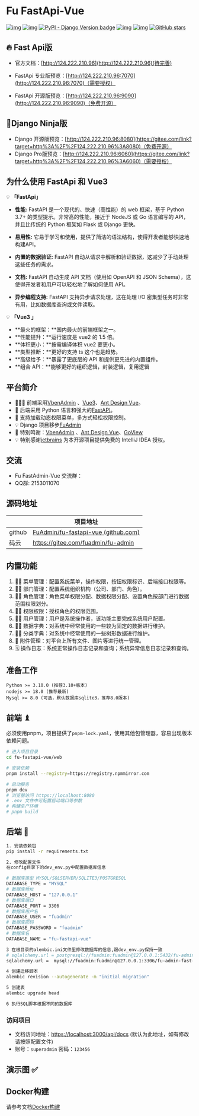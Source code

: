 # Fu FastApi-Vue

[![img](https://img.shields.io/badge/license-Apache%202.0-dark)](https://gitee.com/fuadmin/fu-admin/blob/master/LICENSE) [![img](https://img.shields.io/badge/python-%3E=3.10.x-green.svg)](https://python.org/) [![PyPI - Django Version badge](https://img.shields.io/badge/FastApi-0.112.1-blue)](https://docs.djangoproject.com/zh-hans/4.0.4/) [![img](https://img.shields.io/badge/node-%3E%3D%2018.0.0-brightgreen)](https://nodejs.org/zh-cn/) [![img](https://gitee.com/fuadmin/fu-fastapi-vue/badge/star.svg?theme=dark)](https://gitee.com/fuadmin/fu-admin) [![GitHub stars](https://img.shields.io/github/stars/FuAdmin/fu-fastapi-vue.svg?theme=dark&label=Github)](https://github.com/FuAdmin/fu-fastapi-vue)

## 🔥 Fast Api版

- 官方文档：[http://124.222.210.96](http://124.222.210.96)(待完善)

- FastApi 专业版预览：[http://124.222.210.96:7070](http://124.222.210.96:7070)（需要授权）

- FastApi 开源版预览：[http://124.222.210.96:9090](http://124.222.210.96:9090)（免费开源）

## 🌟Django Ninja版

- Django 开源版预览：[http://124.222.210.96:8080](https://gitee.com/link?target=http%3A%2F%2F124.222.210.96%3A8080)（免费开源）
- Django Pro版预览：[http://124.222.210.96:6060](https://gitee.com/link?target=http%3A%2F%2F124.222.210.96%3A6060)（需要授权）



## 为什么使用 FastApi 和 Vue3

💡 **「FastApi」**

- **性能:** FastAPI 是一个现代的、快速（高性能）的 web 框架，基于 Python 3.7+ 的类型提示。非常高的性能，接近于 NodeJS 或 Go 语言编写的 API，并且比传统的 Python 框架如 Flask 或 Django 更快。

- **易用性:** 它易于学习和使用，提供了简洁的语法结构，使得开发者能够快速地构建API。

- **内置的数据验证:** FastAPI 自动从请求中解析和验证数据，这减少了手动处理这些任务的需求。

- **文档:** FastAPI 自动生成 API 文档（使用如 OpenAPI 和 JSON Schema），这使得开发者和用户可以轻松地了解如何使用 API。

- **异步编程支持:** FastAPI 支持异步请求处理，这在处理 I/O 密集型任务时非常有用，比如数据库查询或文件读取。


💡 **「Vue3 」**

- **最火的框架：**国内最火的前端框架之一。
- **性能提升：**运行速度是 vue2 的 1.5 倍。
- **体积更小：**按需编译体积 vue2 要更小。
- **类型推断：**更好的支持 ts 这个也是趋势。
- **高级给予：**暴露了更底层的 API 和提供更先进的内置组件。
- **组合 API：**能够更好的组织逻辑，封装逻辑，复用逻辑

## 平台简介

- 🧑‍🤝‍🧑 前端采用[VbenAdmin](https://vvbin.cn/doc-next) 、[Vue3](https://cn.vuejs.org/)、[Ant Design Vue](https://www.antdv.com/docs/vue/getting-started-cn)。
- 👭 后端采用 Python 语言和强大的[FastAPI](https://fastapi.tiangolo.com/zh/)。
- 👬 支持加载动态权限菜单，多方式轻松权限控制。
- 💡 Django 项目移步[FuAdmin](https://gitee.com/fuadmin/fu-admin)
- 💏 特别鸣谢：[VbenAdmin](https://github.com/vbenjs/vue-vben-admin) 、[Ant Design Vue](https://github.com/vueComponent/ant-design-vue)、[GoView](https://mtruning.club/)
- 💡 特别感谢[jetbrains](https://www.jetbrains.com/) 为本开源项目提供免费的 IntelliJ IDEA 授权。


## 交流

- Fu FastAdmin-Vue 交流群：
- QQ群: 2153011070

## 源码地址

|        | 项目地址                                                     |
| ------ | ------------------------------------------------------------ |
| github | [FuAdmin/fu-fastapi-vue (github.com)](https://github.com/FuAdmin/fu-fastapi-vue) |
| 码云   | https://gitee.com/fuadmin/fu-admin                           |

## 内置功能

1. 👨‍⚕️ 菜单管理：配置系统菜单，操作权限，按钮权限标识、后端接口权限等。
2. 🧑‍⚕️ 部门管理：配置系统组织机构（公司、部门、角色）。
3. 👩‍⚕️ 角色管理：角色菜单权限分配、数据权限分配、设置角色按部门进行数据范围权限划分。
4. 🧑‍🎓 权限权限：授权角色的权限范围。
5. 👨‍🎓 用户管理：用户是系统操作者，该功能主要完成系统用户配置。
6. 🧑‍🔧 数据字典：对系统中经常使用的一些较为固定的数据进行维护。
7. 🧑‍🔧 分类字典：对系统中经常使用的一些树形数据进行维护。
8. 📁 附件管理：对平台上所有文件、图片等进行统一管理。
9. 🗓️ 操作日志：系统正常操作日志记录和查询；系统异常信息日志记录和查询。

## 准备工作

```
Python >= 3.10.0 (推荐3.10+版本)
nodejs >= 18.0 (推荐最新)
Mysql >= 8.0 (可选，默认数据库sqlite3，推荐8.0版本)
```

## 前端 ♝

必须使用pnpm，项目提供了`pnpm-lock.yaml`，使用其他包管理器，容易出现版本依赖问题。

```bash
# 进入项目目录
cd fu-fastapi-vue/web

# 安装依赖
pnpm install --registry=https://registry.npmmirror.com

# 启动服务
pnpm dev
# 浏览器访问 https://localhost:8080
# .env 文件中可配置启动端口等参数
# 构建生产环境
# pnpm build
```

## 后端 💈

```bash
1. 安装依赖包
pip install -r requirements.txt

2. 修改配置文件
在config目录下的dev_env.py中配置数据库信息

# 数据库类型 MYSQL/SQLSERVER/SQLITE3/POSTGRESQL
DATABASE_TYPE = "MYSQL"
# 数据库地址
DATABASE_HOST = "127.0.0.1"
# 数据库端口
DATABASE_PORT = 3306
# 数据库用户名
DATABASE_USER = "fuadmin"
# 数据库密码
DATABASE_PASSWORD = "fuadmin"
# 数据库名
DATABASE_NAME = "fu-fastapi-vue"

3 在根目录的alembic.ini文件里修改数据库的信息,跟dev_env.py保持一致
# sqlalchemy.url = postgresql://fuadmin:fuadmin@127.0.0.1:5432/fu-admin-fast-api
sqlalchemy.url =  mysql://fuadmin:fuadmin@127.0.0.1:3306/fu-admin-fast-api

4 创建迁移脚本
alembic revision --autogenerate -m "initial migration"

5 创建表
alembic upgrade head

6 执行SQL脚本根据不同的数据库
```

### 访问项目

- 文档访问地址：[https://localhost:3000/api/docs](https://localhost:8080/api/docs) (默认为此地址，如有修改请按照配置文件)
- 账号：`superadmin` 密码：`123456`

## 演示图 ✅



## Docker构建

请参考文档[Docker构建](docker/README.md)


